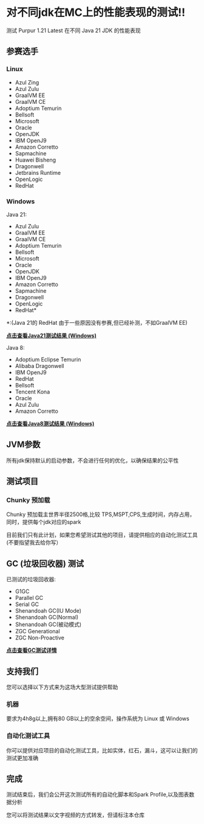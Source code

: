 # 对不同jdk在MC上的性能表现的测试!!

测试 Purpur 1.21 Latest 在不同 Java 21 JDK 的性能表现

## 参赛选手

### Linux

* Azul Zing
* Azul Zulu
* GraalVM EE
* GraalVM CE
* Adoptium Temurin
* Bellsoft
* Microsoft
* Oracle
* OpenJDK
* IBM OpenJ9
* Amazon Corretto
* Sapmachine
* Huawei Bisheng
* Dragonwell
* Jetbrains Runtime
* OpenLogic
* RedHat

### Windows

Java 21:

* Azul Zulu
* GraalVM EE
* GraalVM CE
* Adoptium Temurin
* Bellsoft
* Microsoft
* Oracle
* OpenJDK
* IBM OpenJ9
* Amazon Corretto
* Sapmachine
* Dragonwell
* OpenLogic
* RedHat*

*:(Java 21的 RedHat 由于一些原因没有参赛,但已经补测，不如GraalVM EE)

**[点击查看Java21测试结果 (Windows)](./Windows/Java%2021/Java21.md)**

Java 8:

* Adoptium Eclipse Temurin
* Alibaba Dragonwell
* IBM OpenJ9
* RedHat
* Bellsoft
* Tencent Kona
* Oracle
* Azul Zulu
* Amazon Corretto

**[点击查看Java8测试结果 (Windows)](./Windows/Java%208/Java8.md)**

## JVM参数

所有jdk保持默认的启动参数，不会进行任何的优化，以确保结果的公平性

## 测试项目

### Chunky 预加载

Chunky 预加载主世界半径2500格,比较 TPS,MSPT,CPS,生成时间，内存占用，同时，提供每个jdk对应的spark

目前我们只有此计划，如果您希望测试其他的项目，请提供相应的自动化测试工具(不要指望我去给你写）

## GC (垃圾回收器) 测试

已测试的垃圾回收器:

- G1GC
- Parallel GC
- Serial GC
- Shenandoah GC(IU Mode)
- Shenandoah GC(Normal)
- Shenandoah GC(被动模式)
- ZGC Generational
- ZGC Non-Proactive

**[点击查看GC测试详情](./GC/garbage-collector.md)**

## 支持我们

您可以选择以下方式来为这场大型测试提供帮助

### 机器

要求为4h8g以上,拥有80 GB以上的空余空间，操作系统为 Linux 或 Windows

### 自动化测试工具

你可以提供对应项目的自动化测试工具，比如实体，红石，漏斗，这可以让我们的测试更加准确

## 完成

测试结束后，我们会公开这次测试所有的自动化脚本和Spark Profile,以及图表数据分析

您可以将测试结果以文字视频的方式转发，但请标注本仓库